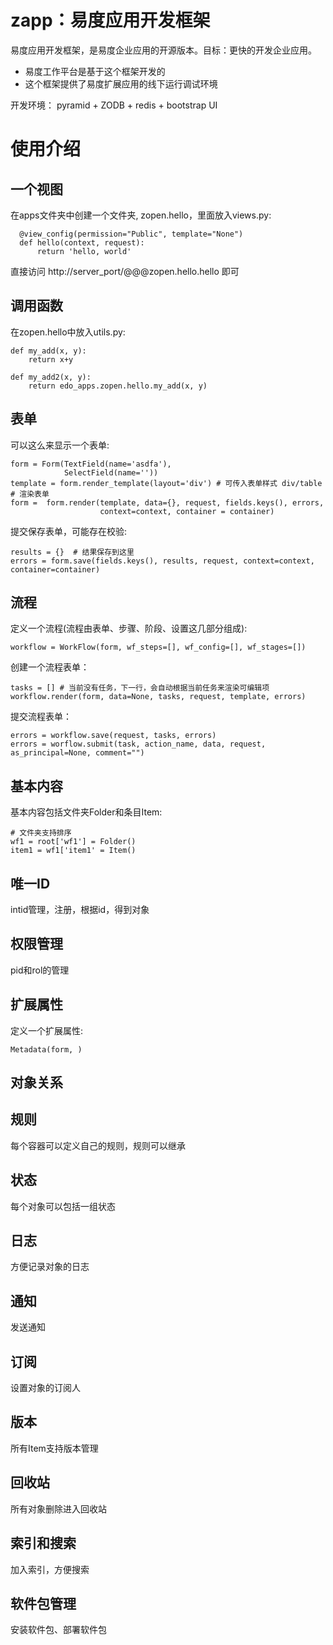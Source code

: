 zapp：易度应用开发框架
=========================================

易度应用开发框架，是易度企业应用的开源版本。目标：更快的开发企业应用。

- 易度工作平台是基于这个框架开发的
- 这个框架提供了易度扩展应用的线下运行调试环境

开发环境： pyramid + ZODB + redis + bootstrap UI

使用介绍
==========================

一个视图
-----------
在apps文件夹中创建一个文件夹, zopen.hello，里面放入views.py:

      @view_config(permission="Public", template="None")
      def hello(context, request):
          return 'hello, world'
        
直接访问 http://server_port/@@@zopen.hello.hello 即可

调用函数
--------------------
在zopen.hello中放入utils.py:

    def my_add(x, y):
        return x+y
       
    def my_add2(x, y):
        return edo_apps.zopen.hello.my_add(x, y)

表单
---------------
可以这么来显示一个表单:

    form = Form(TextField(name='asdfa'),
                SelectField(name=''))
    template = form.render_template(layout='div') # 可传入表单样式 div/table
    # 渲染表单
    form =  form.render(template, data={}, request, fields.keys(), errors,
                        context=context, container = container)

提交保存表单，可能存在校验:

    results = {}  # 结果保存到这里
    errors = form.save(fields.keys(), results, request, context=context, container=container)

流程
-------------------
定义一个流程(流程由表单、步骤、阶段、设置这几部分组成):

    workflow = WorkFlow(form, wf_steps=[], wf_config=[], wf_stages=[])

创建一个流程表单：

    tasks = [] # 当前没有任务，下一行，会自动根据当前任务来渲染可编辑项
    workflow.render(form, data=None, tasks, request, template, errors)

提交流程表单：

    errors = workflow.save(request, tasks, errors)
    errors = worflow.submit(task, action_name, data, request, as_principal=None, comment="")

基本内容
---------------------------
基本内容包括文件夹Folder和条目Item:

    # 文件夹支持排序
    wf1 = root['wf1'] = Folder()
    item1 = wf1['item1' = Item()
    
唯一ID
---------------------
intid管理，注册，根据id，得到对象

权限管理
--------------------
pid和rol的管理

扩展属性
---------------------------
定义一个扩展属性:

    Metadata(form, )

对象关系
--------------

规则
-----------------------
每个容器可以定义自己的规则，规则可以继承

状态
--------------
每个对象可以包括一组状态

日志
-------------
方便记录对象的日志

通知
-------------
发送通知

订阅
-----------
设置对象的订阅人

版本
-----
所有Item支持版本管理

回收站
------------
所有对象删除进入回收站

索引和搜索
-------------
加入索引，方便搜索

软件包管理
-------------------
安装软件包、部署软件包
